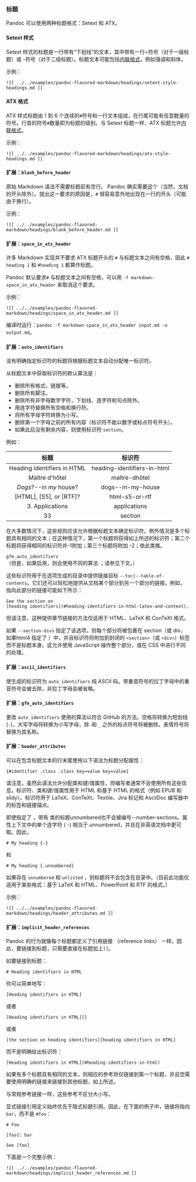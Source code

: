 ### 标题

Pandoc 可以使用两种标题格式：Setext 和 ATX。

#### Setext 样式

Setext 样式的标题是一行带有“下划线”的文本，其中带有一行=符号（对于一级标题）或 -符号（对于二级标题）。标题文本可能包括[内联格式](#inline-formatting)，例如强调和斜体。

示例：

```
![[ ../../examples/pandoc-flavored-markdown/headings/setext-style-headings.md ]]
```

#### ATX 格式

ATX 样式标题由 1 到 6 个连续的`#`符号和一行文本组成，在行尾可能有任意数量的符号。行首的符号`#`数量即为标题的级别。与 Setext 标题一样，ATX 标题允许[内联格式](#inline-formatting)。

示例：

```
![[ ../../examples/pandoc-flavored-markdown/headings/atx-style-headings.md ]]
```

#### 扩展：`blank_before_header`

原始 Markdown 语法不需要标题前有空行。 Pandoc 确实需要这个（当然，文档的开头除外）。提出这一要求的原因是，`#` 很容易意外地出现在一行的开头（可能由于换行）。

示例：

```
![[ ../../examples/pandoc-flavored-markdown/headings/blank_before_header.md ]]
```

#### 扩展：`space_in_atx_header`

许多 Markdown 实现并不要求 ATX 标题开头的 `#` 与标题文本之间有空格，因此 `# heading 1` 和 `#heading 1` 都算作标题。

Pandoc 默认要求`#` 与标题文本之间有空格，可以用 `-f markdown-space_in_atx_header` 来取消这个要求。

示例：

```
![[ ../../examples/pandoc-flavored-markdown/headings/space_in_atx_header.md ]]
```

编译时运行：`pandoc -f markdown-space_in_atx_header input.md -o output.md`。

#### 扩展：`auto_identifiers`

没有明确指定标识符的标题将根据标题文本自动分配唯一标识符。

从标题文本中获取标识符的默认算法是：

- 删除所有格式、链接等。
- 删除所有脚注。
- 删除所有非字母数字字符，下划线、连字符和句点除外。
- 用连字符替换所有空格和换行符。
- 将所有字母字符转换为小写。
- 删除第一个字母之前的所有内容（标识符不能以数字或标点符号开头）。
- 如果此后没有剩余内容，则使用标识符 `section`。

例如：

| 标题 | 标识符 |
| :---: | :---: |
|Heading identifiers in HTML	|heading-identifiers-in-html|
|Maître d'hôtel	              |maître-dhôtel|
|*Dogs*?--in *my* house?	    |dogs--in-my-house|
|[HTML], [S5], or [RTF]?	    |html-s5-or-rtf|
|3. Applications	            |applications|
|33	                          |section|

在大多数情况下，这些规则应该允许根据标题文本确定标识符。例外情况是多个标题具有相同的文本；在这种情况下，第一个标题将获得如上所述的标识符；第二个标题将获得相同的标识符并-1附加；第三个标题将附加 -2；依此类推。

`gfm_auto_identifiers`（但是，如果启用，则会使用不同的算法 ；请参见下文。）

这些标识符用于在选项生成的目录中提供链接目标 `--toc|--table-of-contents`。它们还可以轻松地提供从文​​档某个部分到另一个部分的链接。例如，指向此部分的链接可能如下所示：

```
See the section on
[heading identifiers](#heading-identifiers-in-html-latex-and-context).
```
但请注意，这种提供章节链接的方法仅适用于 HTML、LaTeX 和 ConTeXt 格式。

如果 `--section-divs` 指定了该选项，则每个部分将被包裹在 section（或 div，如果html4 指定了 ）中，并且标识符将附加到封闭的 `<section>`（或 `<div>`）标签而不是标题本身。这允许使用 JavaScript 操作整个部分，或在 CSS 中进行不同的处理。

#### 扩展：`ascii_identifiers`

使生成的标识符为 `auto_identifiers` 纯 ASCII 码。带重音符号的拉丁字母中的重音符号会被去除，非拉丁字母会被省略。

#### 扩展：`gfm_auto_identifiers`

更改 `auto_identifiers` 使用的算法以符合 GitHub 的方法。空格将转换为短划线 (`-`)，大写字母将转换为小写字母，除`-`和 `_` 之外的标点符号将被删除。表情符号将替换为其名称。

#### 扩展：`header_attributes`

可以在包含标题文本的行末尾使用以下语法为标题分配属性：

```
{#identifier .class .class key=value key=value}
```

请注意，虽然此语法允许分配类和键/值属性，但编写者通常不会使用所有这些信息。标识符、类和键/值属性用于 HTML 和基于 HTML 的格式（例如 EPUB 和 slidy）。标识符用于 LaTeX、ConTeXt、Textile、Jira 标记和 AsciiDoc 编写器中的标签和链接锚点。

即使指定了 ，带有 类的标题unnumbered也不会被编号--number-sections。属性上下文中的单个连字符 ( -) 相当于.unnumbered，并且在非英语文档中更可取。因此，

```
# My heading {-}
```

和

```
# My heading {.unnumbered}
```

如果存在 `unnumbered` 和 `unlisted` ，则标题将不会包含在目录中。（目前此功能仅适用于某些格式：基于 LaTeX 和 HTML、PowerPoint 和 RTF 的格式。）

示例：

```
![[ ../../examples/pandoc-flavored-markdown/headings/header_attributes.md ]]
```

#### 扩展：`implicit_header_references`

Pandoc 的行为就像每个标题都定义了引用链接 （reference links） 一样。因此，要链接到标题，只需要直接在标题加上`[]`。

如要链接到标题：

`# Heading identifiers in HTML`

你可以简单地写：

`[Heading identifiers in HTML]`

或者

`[Heading identifiers in HTML][]`

或者

`[the section on heading identifiers][heading identifiers in
HTML]`

而不是明确给出标识符：

`[Heading identifiers in HTML](#heading-identifiers-in-html)`

如果有多个标题具有相同的文本，则相应的参考将仅链接到第一个标题，并且您需要使用明确的链接来链接到其他标题，如上所述。

与常规参考链接一样，这些参考不区分大小写。

显式链接引用定义始终优先于隐式标题引用。因此，在下面的例子中，链接将指向 `bar`，而不是 `#foo`：

```
# Foo

[foo]: bar

See [foo]
```

下面是一个完整示例：

```
![[ ../../examples/pandoc-flavored-markdown/headings/implicit_header_references.md ]]
```

